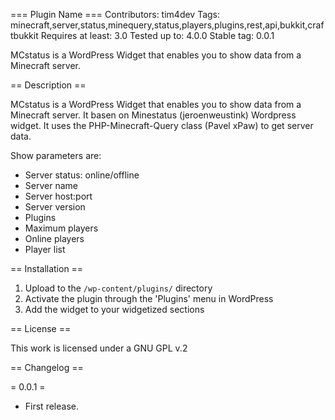 === Plugin Name ===
Contributors: tim4dev
Tags: minecraft,server,status,minequery,status,players,plugins,rest,api,bukkit,craftbukkit
Requires at least: 3.0
Tested up to: 4.0.0
Stable tag: 0.0.1

MCstatus is a WordPress Widget that enables you to show data from a Minecraft server.

== Description ==

MCstatus is a WordPress Widget that enables you to show data from a Minecraft server. 
It basen on Minestatus (jeroenweustink) Wordpress widget.
It uses the PHP-Minecraft-Query class (Pavel xPaw) to get server data.

Show parameters are:
<ul>
	<li>Server status: online/offline</li>
	<li>Server name</li>
	<li>Server host:port</li>
	<li>Server version</li>
	<li>Plugins</li>
	<li>Maximum players</li>
	<li>Online players</li>
	<li>Player list</li>
</ul>


== Installation ==

1. Upload to the `/wp-content/plugins/` directory
2. Activate the plugin through the 'Plugins' menu in WordPress
3. Add the widget to your widgetized sections


== License ==

This work is licensed under a GNU GPL v.2


== Changelog ==

= 0.0.1 =
- First release.
